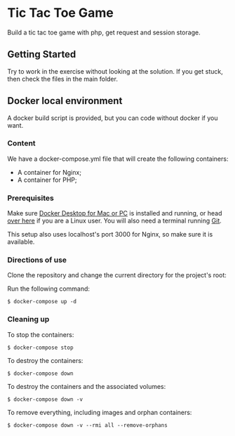 # Tic Tac Toe Game
Build a tic tac toe game with php, get request and session storage.

## Getting Started
Try to work in the exercise without looking at the solution. If you get stuck, then check the files in the main folder.

## Docker local environment
A docker build script is provided, but you can code without docker if you want.
### Content
We have a docker-compose.yml file that will create the following containers:

- A container for Nginx;
- A container for PHP;

### Prerequisites

Make sure [Docker Desktop for Mac or PC](https://www.docker.com/products/docker-desktop) is installed and running, or head [over here](https://docs.docker.com/install/) if you are a Linux user. You will also need a terminal running [Git](https://git-scm.com/).

This setup also uses localhost's port 3000 for Nginx, so make sure it is available.

### Directions of use

Clone the repository and change the current directory for the project's root:

Run the following command:

```
$ docker-compose up -d
```



### Cleaning up

To stop the containers:

```
$ docker-compose stop
```

To destroy the containers:

```
$ docker-compose down
```

To destroy the containers and the associated volumes:

```
$ docker-compose down -v
```

To remove everything, including images and orphan containers:

```
$ docker-compose down -v --rmi all --remove-orphans
```
